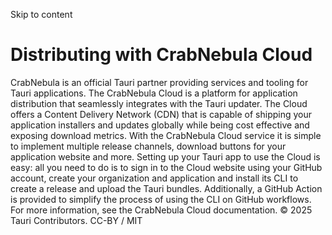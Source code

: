 Skip to content
# Distributing with CrabNebula Cloud
CrabNebula is an official Tauri partner providing services and tooling for Tauri applications. The CrabNebula Cloud is a platform for application distribution that seamlessly integrates with the Tauri updater.
The Cloud offers a Content Delivery Network (CDN) that is capable of shipping your application installers and updates globally while being cost effective and exposing download metrics.
With the CrabNebula Cloud service it is simple to implement multiple release channels, download buttons for your application website and more.
Setting up your Tauri app to use the Cloud is easy: all you need to do is to sign in to the Cloud website using your GitHub account, create your organization and application and install its CLI to create a release and upload the Tauri bundles. Additionally, a GitHub Action is provided to simplify the process of using the CLI on GitHub workflows.
For more information, see the CrabNebula Cloud documentation.
© 2025 Tauri Contributors. CC-BY / MIT

